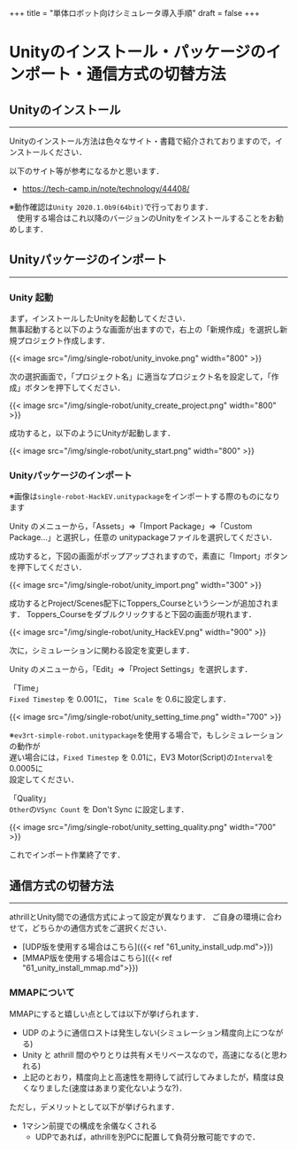 +++
title = "単体ロボット向けシミュレータ導入手順"
draft = false
+++

# Unityのインストール・パッケージのインポート・通信方式の切替方法



## Unityのインストール

------

Unityのインストール方法は色々なサイト・書籍で紹介されておりますので，インストールください．

以下のサイト等が参考になるかと思います．

- https://tech-camp.in/note/technology/44408/

※動作確認は`Unity 2020.1.0b9(64bit)`で行っております．  
　使用する場合はこれ以降のバージョンのUnityをインストールすることをお勧めします．

## Unityパッケージのインポート

------

### Unity 起動

まず，インストールしたUnityを起動してください．  
無事起動すると以下のような画面が出ますので，右上の「新規作成」を選択し新規プロジェクト作成します．

{{< image src="/img/single-robot/unity_invoke.png" width="800" >}}

次の選択画面で，「プロジェクト名」に適当なプロジェクト名を設定して，「作成」ボタンを押下してください．

{{< image src="/img/single-robot/unity_create_project.png" width="800" >}}

成功すると，以下のようにUnityが起動します．

{{< image src="/img/single-robot/unity_start.png" width="800" >}}


### Unityパッケージのインポート

※画像は`single-robot-HackEV.unitypackage`をインポートする際のものになります

Unity のメニューから，「Assets」⇒「Import Package」⇒「Custom Package...」と選択し，任意の unitypackageファイルを選択してください．

成功すると，下図の画面がポップアップされますので，素直に「Import」ボタンを押下してください．

{{< image src="/img/single-robot/unity_import.png" width="300" >}}

成功するとProject/Scenes配下にToppers_Courseというシーンが追加されます．
Toppers_Courseをダブルクリックすると下図の画面が現れます．

{{< image src="/img/single-robot/unity_HackEV.png" width="900" >}}


次に，シミュレーションに関わる設定を変更します．

Unity のメニューから，「Edit」⇒「Project Settings」を選択します．

「Time」  
`Fixed Timestep` を 0.001に，
`Time Scale` を 0.6に設定します．

{{< image src="/img/single-robot/unity_setting_time.png" width="700" >}}

※`ev3rt-simple-robot.unitypackage`を使用する場合で，もしシミュレーションの動作が  
遅い場合には，`Fixed Timestep` を 0.01に，EV3 Motor(Script)の`Interval`を 0.0005に  
設定してください．

「Quality」  
`Other`の`VSync Count` を Don't Sync に設定します．

{{< image src="/img/single-robot/unity_setting_quality.png" width="700" >}}

これでインポート作業終了です．



## 通信方式の切替方法

------

athrillとUnity間での通信方式によって設定が異なります．
ご自身の環境に合わせて，どちらかの通信方式をご選択ください．
- [UDP版を使用する場合はこちら]({{< ref "61_unity_install_udp.md">}})
- [MMAP版を使用する場合はこちら]({{< ref "61_unity_install_mmap.md">}})

### MMAPについて

MMAPにすると嬉しい点としては以下が挙げられます．

- UDP のように通信ロストは発生しない(シミュレーション精度向上につながる)
- Unity と athrill 間のやりとりは共有メモリベースなので，高速になる(と思われる)
- 上記のとおり，精度向上と高速性を期待して試行してみましたが，精度は良くなりました(速度はあまり変化ないような?)．

ただし，デメリットとして以下が挙げられます．

- 1マシン前提での構成を余儀なくされる
  - UDPであれば，athrillを別PCに配置して負荷分散可能ですので．
